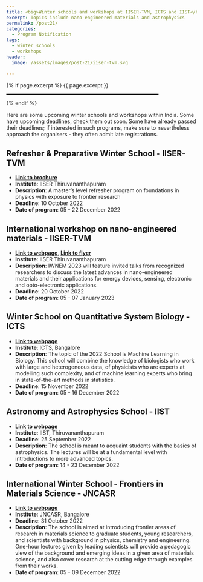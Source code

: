 ```yaml
---
title: <big>Winter schools and workshops at IISER-TVM, ICTS and IIST</big>
excerpt: Topics include nano-engineered materials and astrophysics
permalink: /post21/
categories:
  - Program Notification
tags:
  - winter schools
  - workshops
header:
  image: /assets/images/post-21/iiser-tvm.svg

---
```


{% if page.excerpt %}
<span class="excerpt">{{ page.excerpt }}</span>

<hr style="height:0.2em;background-color:#000;width:80%;">
{% endif %}

Here are some upcoming winter schools and workshops within India. Some have upcoming deadlines, check them out soon. Some have already passed their deadlines; if interested in such programs, make sure to nevertheless approach the organisers - they often admit late registrations.

## Refresher & Preparative Winter School - IISER-TVM

- [**Link to brochure**](https://www.iisertvm.ac.in/files/read/winter-school-dec22-2022-09-19)
- **Institute**: IISER Thiruvananthapuram 
- **Description**: A master’s level refresher program on foundations in physics with exposure to frontier research 
- **Deadline**: 10 October 2022
- **Date of program**: 05 - 22 December 2022

## International workshop on nano-engineered materials - IISER-TVM

- [**Link to webpage**](https://workshop.iisertvm.ac.in/iwnem/), [**Link to flyer**](https://iwnem2023.files.wordpress.com/2022/10/flyer-1-iwnem.pdf)
- **Institute**: IISER Thiruvananthapuram 
- **Description**:  IWNEM 2023 will feature invited talks from recognized researchers to discuss the latest advances in nano-engineered materials and their applications for energy devices, sensing, electronic and opto-electronic applications.
- **Deadline**: 20 October 2022
- **Date of program**: 05 - 07 January 2023

## Winter School on Quantitative System Biology - ICTS

- [**Link to webpage**](https://www.icts.res.in/program/QSB2022)
- **Institute**: ICTS, Bangalore
- **Description**: The topic of the 2022 School is Machine Learning in Biology. This school will combine the knowledge of biologists who work with large and heterogeneous data, of physicists who are experts at modelling such complexity, and of machine learning experts who bring in state-of-the-art methods in statistics. 
- **Deadline**: 15 November 2022
- **Date of program**: 05 - 16 December 2022

## Astronomy and Astrophysics School - IIST

- [**Link to webpage**](https://www.iist.ac.in/conference/iaas2022)
- **Institute**: IIST, Thiruvananthapuram 
- **Deadline**: 25 September 2022
- **Description**: The school is meant to acquaint students with the basics of astrophysics. The lectures will be at a fundamental level with introductions to more advanced topics.
- **Date of program**: 14 - 23 December 2022

## International Winter School - Frontiers in Materials Science - JNCASR

- [**Link to webpage**](https://www.jncasr.ac.in/winterschool/index.html)
- **Institute**: JNCASR, Bangalore
- **Deadline**: 31 October 2022
- **Description**: The school is aimed at introducing frontier areas of research in materials science to graduate students, young researchers, and scientists with background in physics, chemistry and engineering. One-hour lectures given by leading scientists will provide a pedagogic view of the background and emerging ideas in a given area of materials science, and also cover research at the cutting edge through examples from their works.
- **Date of program**: 05 - 09 December 2022
